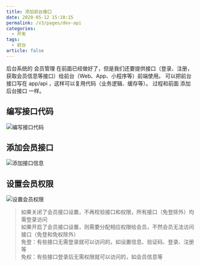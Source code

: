 ```yaml
---
title: 添加前台接口
date: 2020-05-12 15:10:15
permalink: /v3/pages/dev-api
categories: 
  - 开发
tags: 
  - 前台
article: false
---
```


后台系统的 会员管理 在前面已经做好了，但是我们还要提供接口（登录、注册，获取会员信息等接口）给前台（Web、App、小程序等）前端使用。
可以把前台接口写在 app/api ，这样可以复用代码（业务逻辑、缓存等）。
过程和前面 添加后台接口 一样。

## 编写接口代码

<img :src="$withBase('/img/dev/indexapi.jpg')" alt="编写接口代码">

## 添加会员接口

<img :src="$withBase('/img/dev/indexapirule.jpg')" alt="添加接口信息">

## 设置会员权限

<img :src="$withBase('/img/dev/indexapiunauth.jpg')" alt="设置会员权限">

> 如果关闭了会员接口设置，不再校验接口和权限，所有接口（免登除外）均需登录访问  
> 如果开启了会员接口设置，则需要分配相应权限给会员，不然会员无法访问接口（免登和免权除外）  
> 免登：有些接口无需登录就可以访问的，如设置信息、验证码、登录、注册等  
> 免权：有些接口登录后无需权限就可以访问的，如会员信息等  
